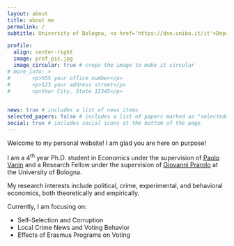 ```yaml
---
layout: about
title: about me
permalink: /
subtitle: University of Bologna, <a href='https://dse.unibo.it/it'>Department of Economics</a> <br> <a href='https://dse.unibo.it/it'> Piazza Scaravilli 2, 40126, Bologna</a>

profile:
  align: center-right
  image: prof_pic.jpg
  image_circular: true # crops the image to make it circular
# more_info: >
#       <p>555 your office number</p>
#       <p>123 your address street</p>
#       <p>Your City, State 12345</p>
    

news: true # includes a list of news items
selected_papers: false # includes a list of papers marked as "selected={true}"
social: true # includes social icons at the bottom of the page
---
```


Welcome to my personal website! I am glad you are here on purpose!

I am a 4<sup>th</sup> year Ph.D. student in Economics under the supervision of [Paolo Vanin](https://sites.google.com/site/paolovanin/) and a Research Fellow under the supervision of [Giovanni Prarolo](https://sites.google.com/site/giovanniprarolo/) at the University of Bologna.

My research interests include political, crime, experimental, and behavioral economics, both theoretically and empirically.

Currently, I am focusing on:
<ul>
  <li>Self-Selection and Corruption</li>
  <li>Local Crime News and Voting Behavior</li>
  <li>Effects of Erasmus Programs on Voting</li>
</ul>
